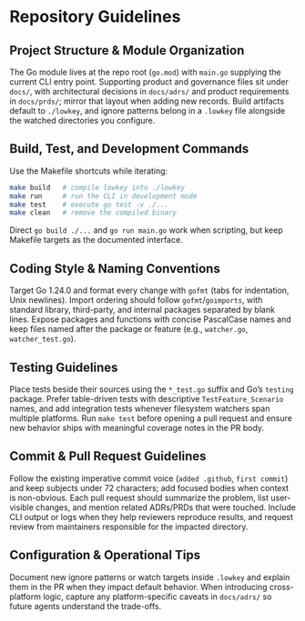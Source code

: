 # Repository Guidelines

## Project Structure & Module Organization
The Go module lives at the repo root (`go.mod`) with `main.go` supplying the current CLI entry point. Supporting product and governance files sit under `docs/`, with architectural decisions in `docs/adrs/` and product requirements in `docs/prds/`; mirror that layout when adding new records. Build artifacts default to `./lowkey`, and ignore patterns belong in a `.lowkey` file alongside the watched directories you configure.

## Build, Test, and Development Commands
Use the Makefile shortcuts while iterating:

```sh
make build   # compile lowkey into ./lowkey
make run     # run the CLI in development mode
make test    # execute go test -v ./...
make clean   # remove the compiled binary
```

Direct `go build ./...` and `go run main.go` work when scripting, but keep Makefile targets as the documented interface.

## Coding Style & Naming Conventions
Target Go 1.24.0 and format every change with `gofmt` (tabs for indentation, Unix newlines). Import ordering should follow `gofmt`/`goimports`, with standard library, third-party, and internal packages separated by blank lines. Expose packages and functions with concise PascalCase names and keep files named after the package or feature (e.g., `watcher.go`, `watcher_test.go`).

## Testing Guidelines
Place tests beside their sources using the `*_test.go` suffix and Go’s `testing` package. Prefer table-driven tests with descriptive `TestFeature_Scenario` names, and add integration tests whenever filesystem watchers span multiple platforms. Run `make test` before opening a pull request and ensure new behavior ships with meaningful coverage notes in the PR body.

## Commit & Pull Request Guidelines
Follow the existing imperative commit voice (`added .github`, `first commit`) and keep subjects under 72 characters; add focused bodies when context is non-obvious. Each pull request should summarize the problem, list user-visible changes, and mention related ADRs/PRDs that were touched. Include CLI output or logs when they help reviewers reproduce results, and request review from maintainers responsible for the impacted directory.

## Configuration & Operational Tips
Document new ignore patterns or watch targets inside `.lowkey` and explain them in the PR when they impact default behavior. When introducing cross-platform logic, capture any platform-specific caveats in `docs/adrs/` so future agents understand the trade-offs.
